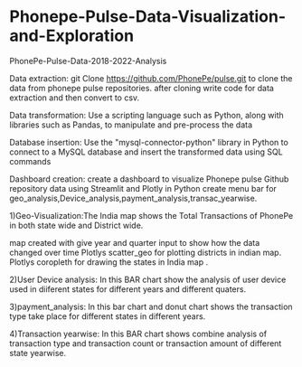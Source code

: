# Phonepe-Pulse-Data-Visualization-and-Exploration

PhonePe-Pulse-Data-2018-2022-Analysis

Data extraction: git Clone https://github.com/PhonePe/pulse.git to clone the data from phonepe pulse repositories. 
after cloning write code for data extraction and then  convert to csv.

Data transformation: Use a scripting language such as Python, along with
libraries such as Pandas, to manipulate and pre-process the data

Database insertion: Use the "mysql-connector-python" library in Python to
connect to a MySQL database and insert the transformed data using SQL
commands


Dashboard creation:
create a dashboard to visualize Phonepe pulse Github repository data using Streamlit and Plotly in Python
create menu bar for geo_analysis,Device_analysis,payment_analysis,transac_yearwise.

1)Geo-Visualization:The India map shows the Total Transactions of PhonePe in both state wide and District wide.

map created with  give year and quarter input to show how the data changed over time
Plotlys scatter_geo for plotting districts in indian map.
Plotlys coropleth for drawing the states in India map .   

2)User Device analysis:
In this BAR chart show the analysis of user device used in diiferent states for different years and different quaters.

3)payment_analysis:
In this bar chart and donut chart shows the transaction type take place for different states in different years.

4)Transaction yearwise:
In this BAR chart shows combine analysis of transaction type and transaction count or  transaction amount of different state yearwise.
 


